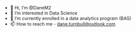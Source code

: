 - 👋 Hi, I’m @DaneM2
- 👀 I’m interested in Data Science
- 🌱 I’m currently enrolled in a data analytics program (BAS)
- 📫 How to reach me - dane.turnbull@outlook.com

<!---
DaneM2/DaneM2 is a ✨ special ✨ repository because its `README.md` (this file) appears on your GitHub profile.
You can click the Preview link to take a look at your changes.
--->

